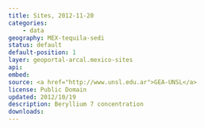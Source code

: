 ```yaml
---
title: Sites, 2012-11-20
categories: 
    - data
geography: MEX-tequila-sedi
status: default
default-position: 1
layer: geoportal-arcal.mexico-sites 
api:
embed:
source: <a href="http://www.unsl.edu.ar">GEA-UNSL</a>
license: Public Domain
updated: 2012/10/19
description: Beryllium 7 concentration 
downloads:
---
```

